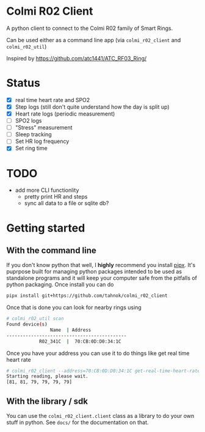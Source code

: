 # Colmi R02 Client

A python client to connect to the Colmi R02 family of Smart Rings.

Can be used either as a command line app (via `colmi_r02_client` and `colmi_r02_util`)

Inspired by https://github.com/atc1441/ATC_RF03_Ring/


# Status

 - [x] real time heart rate and SPO2
 - [x] Step logs (still don't quite understand how the day is split up)
 - [x] Heart rate logs (periodic measurement)
 - [ ] SPO2 logs
 - [ ] "Stress" measurement
 - [ ] Sleep tracking
 - [ ] Set HR log frequency
 - [x] Set ring time

# TODO

- add more CLI functionlity
    - pretty print HR and steps
    - sync all data to a file or sqlite db?

# Getting started

## With the command line

If you don't know python that well, I **highly** recommend you install [pipx](https://pipx.pypa.io/stable/installation/). It's puprpose built for managing python packages intended to be used as standalone programs and it will keep your computer safe from the pitfalls of python packaging. Once install you can do

```sh
pipx install git+https://github.com/tahnok/colmi_r02_client
```

Once that is done you can look for nearby rings using

```sh
# colmi_r02_util scan
Found device(s)
                Name  | Address
--------------------------------------------
            R02_341C  |  70:CB:0D:D0:34:1C
```

Once you have your address you can use it to do things like get real time heart rate

```sh
# colmi_r02_client --address=70:CB:0D:D0:34:1C get-real-time-heart-rate
Starting reading, please wait.
[81, 81, 79, 79, 79, 79]
```

## With the library / sdk

You can use the `colmi_r02_client.client` class as a library to do your own stuff in python. See `docs/` for the documentation on that.
